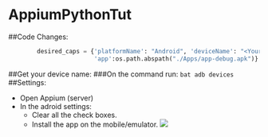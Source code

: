 # AppiumPythonTut
##Code Changes:

```python
        desired_caps = {'platformName': "Android", 'deviceName': "<Your device here>",
                        'app':os.path.abspath("./Apps/app-debug.apk")}
```
##Get your device name:
    ###On the command run:
        ```bat
        adb devices
        ```
##Settings:
-   Open Appium (server)
-   In the adroid settings:
    -   Clear all the check boxes.
    -   Install the app on the mobile/emulator.
    ![](https://github.com/MahmoudIMahmoud/AppiumPythonTut/blob/master/Untitled.jpg)
